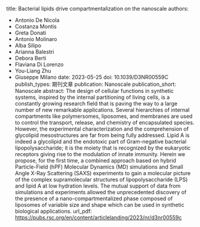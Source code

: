 title: Bacterial lipids drive compartmentalization on the nanoscale
authors:
- Antonio De Nicola
- Costanza Montis
- Greta Donati
- Antonio Molinaro
- Alba Silipo
- Arianna Balestri
- Debora Berti
- Flaviana Di Lorenzo
- You-Liang Zhu
- Giuseppe Milano
date: 2023-05-25
doi: 10.1039/D3NR00559C
publish_types: 期刊文章
publication: Nanoscale
publication_short: Nanoscale
abstract: The design of cellular functions in synthetic systems,  inspired by the internal partitioning of living cells, is a constantly  growing research field that is paving the way to a large number of new  remarkable applications. Several hierarchies of internal compartments  like polymersomes, liposomes, and membranes are used to control the  transport, release, and chemistry of encapsulated species. However, the  experimental characterization and the comprehension of glycolipid  mesostructures are far from being fully addressed. Lipid A is indeed a  glycolipid and the endotoxic part of Gram-negative bacterial  lipopolysaccharide; it is the moiety that is recognized by the  eukaryotic receptors giving rise to the modulation of innate immunity.  Herein we propose, for the first time, a combined approach based on  hybrid Particle-Field (hPF) Molecular Dynamics (MD) simulations and  Small Angle X-Ray Scattering (SAXS) experiments to gain a molecular  picture of the complex supramolecular structures of lipopolysaccharide  (LPS) and lipid A at low hydration levels. The mutual support of data  from simulations and experiments allowed the unprecedented discovery of  the presence of a nano-compartmentalized phase composed of liposomes of  variable size and shape which can be used in synthetic biological  applications.
url_pdf: https://pubs.rsc.org/en/content/articlelanding/2023/nr/d3nr00559c
